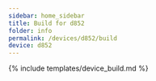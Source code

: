 ```yaml
---
sidebar: home_sidebar
title: Build for d852
folder: info
permalink: /devices/d852/build
device: d852
---
```

{% include templates/device_build.md %}
